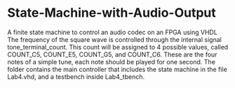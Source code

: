 # State-Machine-with-Audio-Output
A finite state machine to control an audio codec on an FPGA using VHDL
The frequency of the square wave is controlled through the internal signal tone_terminal_count. This count will be assigned to 4 possible values, called COUNT_C5, COUNT_E5, COUNT_G5, and COUNT_C6. These are the four notes of a simple tune, each note should be played for one second.
The folder contains the main controller that includes the state machine in the file Lab4.vhd, and a testbench inside Lab4_tbench.
